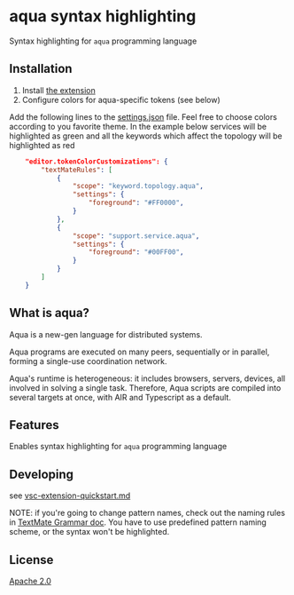 # aqua syntax highlighting

Syntax highlighting for `aqua` programming language

## Installation

1. Install [the extension](https://marketplace.visualstudio.com/items?itemName=FluenceLabs.aqua-syntax-highlight)
2. Configure colors for aqua-specific tokens (see below)

Add the following lines to the [settings.json](https://code.visualstudio.com/docs/getstarted/settings) file. Feel free to choose colors according to you favorite theme. In the example below services will be highlighted as green and all the keywords which affect the topology will be highlighted as red

```json
    "editor.tokenColorCustomizations": {
        "textMateRules": [
            {
                "scope": "keyword.topology.aqua",
                "settings": {
                    "foreground": "#FF0000",
                }
            },
            {
                "scope": "support.service.aqua",
                "settings": {
                    "foreground": "#00FF00",
                }
            }
        ]
    }
```



## What is aqua?

Aqua is a new-gen language for distributed systems.

Aqua programs are executed on many peers, sequentially or in parallel, forming a single-use coordination network.

Aqua's runtime is heterogeneous: it includes browsers, servers, devices, all involved in solving a single task. Therefore, Aqua scripts are compiled into several targets at once, with AIR and Typescript as a default.

## Features

Enables syntax highlighting for `aqua` programming language

## Developing

see [vsc-extension-quickstart.md](vsc-extension-quickstart.md)

NOTE: if you're going to change pattern names, check out the naming rules in [TextMate Grammar doc](https://macromates.com/manual/en/language_grammars). You have to use predefined pattern naming scheme, or the syntax won't be highlighted.

## License

[Apache 2.0](LICENSE)